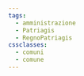 ```yaml
---
tags:
  - amministrazione
  - Patriagis
  - RegnoPatriagis
cssclasses:
  - comuni
  - comune
---
```


